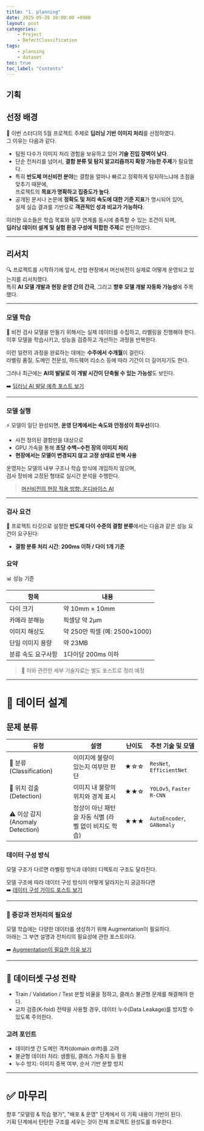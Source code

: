 ```yaml
---
title: "1. planning"
date: 2025-05-28 10:00:00 +0900
layout: post
categories: 
    - Project
    - DefectClassification
tags: 
    - planning 
    - dataset
toc: true
toc_label: "Contents"
---
```



## 기획

## 선정 배경

🎯 이번 스터디의 5월 프로젝트 주제로 **딥러닝 기반 이미지 처리**를 선정하였다.  
그 이유는 다음과 같다.

- 팀원 다수가 이미지 처리 경험을 보유하고 있어 **기술 진입 장벽이 낮다**.  
- 단순 전처리를 넘어서, **결함 분류 및 탐지 알고리즘까지 확장 가능한 주제**가 필요했다.  
- 특히 **반도체 머신비전 분야**는 결함을 얼마나 빠르고 정확하게 탐지하느냐에 초점을 맞추기 때문에,  
  프로젝트의 **목표가 명확하고 집중도가 높다**.  
- 공개된 문서나 논문에 **정확도 및 처리 속도에 대한 기준 지표**가 명시되어 있어,  
  실제 실습 결과를 기반으로 **객관적인 성과 비교가 가능하다**.

이러한 요소들은 학습 목표와 실무 연계를 동시에 충족할 수 있는 조건이 되며,  
**딥러닝 데이터 설계 및 실험 환경 구성에 적합한 주제**로 판단하였다.

---

## 리서치

🔍 프로젝트를 시작하기에 앞서, 산업 현장에서 머신비전이 실제로 어떻게 운영되고 있는지를 리서치했다.  
특히 **AI 모델 개발과 현장 운영 간의 간극**, 그리고 **향후 모델 개발 자동화 가능성**에 주목했다.

---

### 모델 학습

🧠 비전 검사 모델을 만들기 위해서는 실제 데이터를 수집하고, 라벨링을 진행해야 한다.  
이후 모델을 학습시키고, 성능을 검증하고 개선하는 과정을 반복한다.

이런 일련의 과정을 완료하는 데에는 **수주에서 수개월**이 걸린다.  
라벨링 품질, 도메인 전문성, 하드웨어 리소스 등에 따라 기간이 더 길어지기도 한다.

그러나 최근에는 **AI의 발달로 이 개발 시간이 단축될 수 있는 가능성**도 보인다.

➡️ [딥러닝 AI 발달 예측 포스트 보기](https://git-rich-club.github.io/planning/llm-vs-cognex/)

---

### 모델 실행

⚡ 모델이 일단 완성되면, **운영 단계에서는 속도와 안정성이 최우선**이다.

- 사전 정의된 결함만을 대상으로
- GPU 가속을 통해 **초당 수백~수천 장의 이미지 처리**
- **현장에서는 모델이 변경되지 않고 고정 상태로 반복 사용**

운영자는 모델의 내부 구조나 학습 방식에 개입하지 않으며,  
검사 장비에 고정된 형태로 실시간 분석을 수행한다.

> [머신비전의 현장 적용 방향: 온디바이스 AI](https://www.thelec.kr/news/articleView.html?idxno=36173)  

---

### 검사 요건

📌 프로젝트 타깃으로 설정한 **반도체 다이 수준의 결함 분류**에서는 다음과 같은 성능 요건이 요구된다:

- **결함 분류 처리 시간**: **200ms 이하 / 다이 1개 기준**

### 요약
📊 성능 기준 

| 항목                | 내용                        |
|---------------------|-----------------------------|
| 다이 크기           | 약 10mm × 10mm              |
| 카메라 분해능       | 픽셀당 약 2μm               |
| 이미지 해상도       | 약 250만 픽셀 (예: 2500×1000) |
| 단일 이미지 용량    | 약 23MB                     |
| 분류 속도 요구사항 | 1다이당 200ms 이하         |

> 📝 이와 관련한 세부 기술자료는 별도 포스트로 정리 예정

---

# 🧭 데이터 설계

## 문제 분류

| 유형 | 설명 | 난이도 | 추천 기술 및 모델 |
| --- | --- | --- | --- |
| 🧠 분류 (Classification) | 이미지에 불량이 있는지 여부만 판단 | ★☆☆ | `ResNet`, `EfficientNet` |
| 📍 위치 검출 (Detection) | 이미지 내 불량의 위치와 경계 표시 | ★★☆ | `YOLOv5`,  `Faster R-CNN` |
| ⚠️ 이상 감지 (Anomaly Detection) | 정상이 아닌 패턴을 자동 식별 (라벨 없이 비지도 학습) | ★★★ | `AutoEncoder`, `GANomaly` |

### 데이터 구성 방식

모델 구조가 다르면 라벨링 방식과 데이터 디렉토리 구조도 달라진다.

모델 구조에 따라 데이터 구성 방식이 어떻게 달라지는지 궁금하다면  
➡️ [데이터 구성 가이드 포스트 보기](https://git-rich-club.github.io/planning/data-structure-guidelines/)

---

### 🦋 증강과 전처리의 필요성

모델 학습에는 다양한 데이터를 생성하기 위해 Augmentation이 필요하다.  
아래는 그 부연 설명과 전처리의 필요성에 관한 포스트이다.

➡️ [Augmentation이 필요한 이유 보기](https://git-rich-club.github.io/planning/augmentation/)

---

## 🧾 데이터셋 구성 전략

- Train / Validation / Test 분할 비율을 정하고, 클래스 불균형 문제를 해결해야 한다.
- 교차 검증(K-fold) 전략을 사용할 경우, 데이터 누수(Data Leakage)를 방지할 수 있도록 주의한다.

### 고려 포인트

- 데이터셋 간 도메인 격차(domain drift)를 고려  
- 불균형 데이터 처리: 샘플링, 클래스 가중치 등 활용  
- 누수 방지: 이미지 중복 여부, 순서 기반 분할 방지

---

# ✅ 마무리

향후 "모델링 & 학습 평가", "배포 & 운영" 단계에서 이 기획 내용이 기반이 된다.  
기획 단계에서 탄탄한 구조를 세우는 것이 전체 프로젝트 완성도를 좌우한다.
